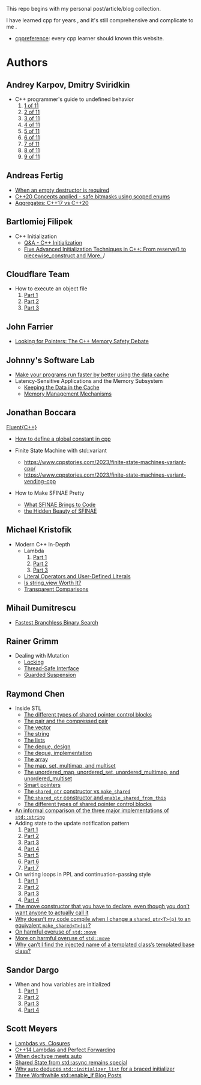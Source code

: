 This repo begins with my personal post/article/blog collection.

I have learned cpp for years , and it's still comprehensive and complicate to me .



- [cppreference](https://en.cppreference.com): every cpp learner should known this website. 



# Authors

## Andrey Karpov, Dmitry Sviridkin

- C++ programmer's guide to undefined behavior
  1. [1 of 11](https://pvs-studio.com/en/blog/posts/cpp/1129/)
  1. [2 of 11](https://pvs-studio.com/en/blog/posts/cpp/1136/)
  1. [3 of 11](https://pvs-studio.com/en/blog/posts/cpp/1149/)
  1. [4 of 11](https://pvs-studio.com/en/blog/posts/cpp/1156/)
  1. [5 of 11](https://pvs-studio.com/en/blog/posts/cpp/1160/)
  1. [6 of 11](https://pvs-studio.com/en/blog/posts/cpp/1163/)
  1. [7 of 11](https://pvs-studio.com/en/blog/posts/cpp/1174/)
  1. [8 of 11](https://pvs-studio.com/en/blog/posts/cpp/1178/)
  1. [9 of 11](https://pvs-studio.com/en/blog/posts/cpp/1182/)

## Andreas Fertig

- [When an empty destructor is required](https://andreasfertig.blog/2023/12/when-an-empty-destructor-is-required/)
- [C++20 Concepts applied - safe bitmasks using scoped enums](https://andreasfertig.blog/2024/01/cpp20-concepts-applied/)
- [Aggregates: C++17 vs C++20](https://andreasfertig.blog/2024/02/aggregates-cpp17-vs-cpp20/)

## Bartlomiej Filipek

- C++ Initialization
  - [Q&A - C++ Initialization ](https://www.cppstories.com/2023/qaquiz/)
  - [Five Advanced Initialization Techniques in C++: From reserve() to piecewise_construct and More. ](https://www.cppstories.com/2023/five-adv-init-techniques-cpp/)/

## Cloudflare Team

- How to execute an object file
  1. [Part 1](https://blog.cloudflare.com/how-to-execute-an-object-file-part-1/)
  2. [Part 2](https://blog.cloudflare.com/how-to-execute-an-object-file-part-2/)
  3. [Part 3](https://blog.cloudflare.com/how-to-execute-an-object-file-part-3/)

## John Farrier

- [Looking for Pointers: The C++ Memory Safety Debate](https://johnfarrier.com/looking-for-pointers-the-c-memory-safety-debate/)

## Johnny's Software Lab

- [Make your programs run faster by better using the data cache](https://johnnysswlab.com/make-your-programs-run-faster-by-better-using-the-data-cache/)
- Latency-Sensitive Applications and the Memory Subsystem
  - [Keeping the Data in the Cache](https://johnnysswlab.com/latency-sensitive-applications-and-the-memory-subsystem-keeping-the-data-in-the-cache/)
  - [Memory Management Mechanisms](https://johnnysswlab.com/latency-sensitive-application-and-the-memory-subsystem-part-2-memory-management-mechanisms/)

## Jonathan Boccara

[Fluent{C++}](https://www.fluentcpp.com/posts/)

- [How to define a global constant in cpp](https://www.fluentcpp.com/2019/07/23/how-to-define-a-global-constant-in-cpp/)


- Finite State Machine with std::variant
  - https://www.cppstories.com/2023/finite-state-machines-variant-cpp/
  - https://www.cppstories.com/2023/finite-state-machines-variant-vending-cpp

- How to Make SFINAE Pretty
  - [What SFINAE Brings to Code](https://www.fluentcpp.com/2018/05/15/make-sfinae-pretty-1-what-value-sfinae-brings-to-code/)
  - [the Hidden Beauty of SFINAE](https://www.fluentcpp.com/2018/05/18/make-sfinae-pretty-2-hidden-beauty-sfinae/)

## Michael Kristofik

- Modern C++ In-Depth
  - Lambda
    1. [Part 1](https://medium.com/@mkristofik/modern-c-in-depth-lambdas-part-1-ad6bcebc6022)
    2. [Part 2](https://medium.com/factset/modern-c-in-depth-lambdas-part-2-a2d54c7b51)
    3. [Part 3](https://medium.com/factset/modern-c-in-depth-lambdas-part-3-561823a990e6)
  - [Literal Operators and User-Defined Literals](https://medium.com/factset/modern-c-in-depth-literal-operators-and-user-defined-literals-c24fab27f77a)
  - [Is string_view Worth It?](https://medium.com/factset/modern-c-in-depth-is-string-view-worth-it-7ae7570b7830)
  - [Transparent Comparisons](https://medium.com/factset/modern-c-in-depth-transparent-comparisons-afef5900535b)

## Mihail Dumitrescu

- [Fastest Branchless Binary Search](https://mhdm.dev/posts/sb_lower_bound/)

## Rainer Grimm

- Dealing with Mutation
  - [Locking](https://www.modernescpp.com/index.php/dealing-with-mutation-locking/)
  - [Thread-Safe Interface](https://www.modernescpp.com/index.php/dealing-with-mutation-thread-safe-interface/)
  - [Guarded Suspension](https://www.modernescpp.com/index.php/dealing-with-mutation-guarded-suspension/)

## Raymond Chen

- Inside STL
  - [The different types of shared pointer control blocks](https://devblogs.microsoft.com/oldnewthing/20230821-00/?p=108626)
  - [The pair and the compressed pair](https://devblogs.microsoft.com/oldnewthing/20230801-00/?p=108509)
  - [The vector](https://devblogs.microsoft.com/oldnewthing/20230802-00/?p=108524)
  - [The string](https://devblogs.microsoft.com/oldnewthing/20230803-00/?p=108532)
  - [The lists](https://devblogs.microsoft.com/oldnewthing/20230804-00/?p=108547)
  - [The deque, design](https://devblogs.microsoft.com/oldnewthing/20230809-00/?p=108577)
  - [The deque, implementation](https://devblogs.microsoft.com/oldnewthing/20230810-00/?p=108587)
  - [The array](https://devblogs.microsoft.com/oldnewthing/20230811-00/?p=108591)
  - [The map, set, multimap, and multiset](https://devblogs.microsoft.com/oldnewthing/20230807-00/?p=108562)
  - [The unordered_map, unordered_set, unordered_multimap, and unordered_multiset](https://devblogs.microsoft.com/oldnewthing/20230808-00/?p=108572)
  - [Smart pointers](https://devblogs.microsoft.com/oldnewthing/20230814-00/?p=108597)
  - [The `shared_ptr` constructor vs `make_shared`](https://devblogs.microsoft.com/oldnewthing/20230815-00/?p=108602)
  - [The `shared_ptr` constructor and `enable_shared_from_this`](https://devblogs.microsoft.com/oldnewthing/20230816-00/?p=108608)
  - [The different types of shared pointer control blocks](https://devblogs.microsoft.com/oldnewthing/20230821-00/?p=108626)
- [An informal comparison of the three major implementations of `std::string`](https://devblogs.microsoft.com/oldnewthing/20240510-00/?p=109742)
- Adding state to the update notification pattern
  1. [Part 1](https://devblogs.microsoft.com/oldnewthing/20240417-00/?p=109679)
  2. [Part 2](https://devblogs.microsoft.com/oldnewthing/20240418-00/?p=109685)
  3. [Part 3](https://devblogs.microsoft.com/oldnewthing/20240419-00/?p=109689)
  4. [Part 4](https://devblogs.microsoft.com/oldnewthing/20240422-00/?p=109693)
  5. [Part 5](https://devblogs.microsoft.com/oldnewthing/20240423-00/?p=109697)
  6. [Part 6](https://devblogs.microsoft.com/oldnewthing/20240424-00/?p=109700)
  7. [Part 7](https://devblogs.microsoft.com/oldnewthing/20240425-00/?p=109702)
- On writing loops in PPL and continuation-passing style
  1. [Part 1](https://devblogs.microsoft.com/oldnewthing/20230822-00/?p=108634)
  2. [Part 2](https://devblogs.microsoft.com/oldnewthing/20230823-00/?p=108640)
  3. [Part 3](https://devblogs.microsoft.com/oldnewthing/20230824-00/?p=108647)
  4. [Part 4](https://devblogs.microsoft.com/oldnewthing/20230825-00/?p=108652)
- [The move constructor that you have to declare, even though you don’t want anyone to actually call it](https://devblogs.microsoft.com/oldnewthing/20230612-00/?p=108329)
- [Why doesn’t my code compile when I change a `shared_ptr<T>(p)` to an equivalent `make_shared<T>(p)`?](https://devblogs.microsoft.com/oldnewthing/20240103-00/?p=109228)
- [On harmful overuse of `std::move`](https://devblogs.microsoft.com/oldnewthing/20231124-00/?p=109059#comment-140903)
- [More on harmful overuse of `std::move`](https://devblogs.microsoft.com/oldnewthing/20240603-00/?p=109842)
- [Why can’t I find the injected name of a templated class’s templated base class?](https://devblogs.microsoft.com/oldnewthing/20240517-00/?p=109774)

## Sandor Dargo

- When and how variables are initialized
  1. [Part 1](https://www.sandordargo.com/blog/2024/04/10/initializations-part-1)
  2. [Part 2](https://www.sandordargo.com/blog/2024/04/17/initializations-part-2)
  3. [Part 3](https://www.sandordargo.com/blog/2024/04/24/initializations-part-3)
  4. [Part 4](https://www.sandordargo.com/blog/2024/05/01/initializations-part-4)

## Scott Meyers

- [Lambdas vs. Closures](https://scottmeyers.blogspot.com/2013/05/lambdas-vs-closures.html)
- [C++14 Lambdas and Perfect Forwarding](https://scottmeyers.blogspot.com/2013/05/c14-lambdas-and-perfect-forwarding.html)
- [When decltype meets auto](https://scottmeyers.blogspot.com/2013/07/when-decltype-meets-auto.html)
- [Shared State from std::async remains special](https://scottmeyers.blogspot.com/2013/05/shared-states-from-stdasync-remain.html)
- [Why `auto` deduces `std::initializer_list` for a braced initializer](https://scottmeyers.blogspot.com/2015/02/why-auto-deduces-stdinitializerlist-for.html)
- [Three Worthwhile std::enable_if Blog Posts](https://scottmeyers.blogspot.com/2014/04/three-worthwhile-stdenableif-blog-posts.html)